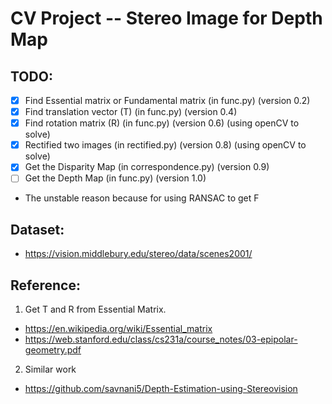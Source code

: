 # CV Project -- Stereo Image for Depth Map
## TODO:
- [X] Find Essential matrix or Fundamental matrix (in func.py) (version 0.2)
- [X] Find translation vector (T) (in func.py) (version 0.4)
- [X] Find rotation matrix (R) (in func.py) (version 0.6) (using openCV to solve)
- [X] Rectified two images (in rectified.py) (version 0.8) (using openCV to solve)
- [X] Get the Disparity Map (in correspondence.py) (version 0.9)
- [ ] Get the Depth Map (in func.py) (version 1.0)
- The unstable reason because for using RANSAC to get  F

## Dataset:
 - https://vision.middlebury.edu/stereo/data/scenes2001/

## Reference:
1. Get T and R from Essential Matrix. 
 - https://en.wikipedia.org/wiki/Essential_matrix
 - https://web.stanford.edu/class/cs231a/course_notes/03-epipolar-geometry.pdf
2. Similar work
 - https://github.com/savnani5/Depth-Estimation-using-Stereovision
